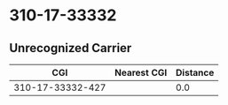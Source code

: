 # 310-17-33332
## Unrecognized Carrier


| CGI | Nearest CGI | Distance |
|-----|-------------|----------|
| 310-17-33332-427 |  | 0.0 |
